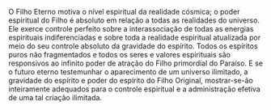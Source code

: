 ﻿O Filho Eterno motiva o nível espiritual da realidade cósmica; o poder espiritual do Filho é absoluto em relação a todas as realidades do universo. Ele exerce controle perfeito sobre a interassociação de todas as energias espirituais indiferenciadas e sobre toda a realidade espiritual atualizada por meio do seu controle absoluto da gravidade do espírito. Todos os espíritos puros não fragmentados e todos os seres e valores espirituais são responsivos ao infinito poder de atração do Filho primordial do Paraíso. E se o futuro eterno  testemunhar o aparecimento de um universo ilimitado, a gravidade do espírito e  poder do espírito do Filho Original, mostrar-se-ão inteiramente adequados para o controle espiritual e a administração efetiva de uma tal criação ilimitada.<BR><BR>